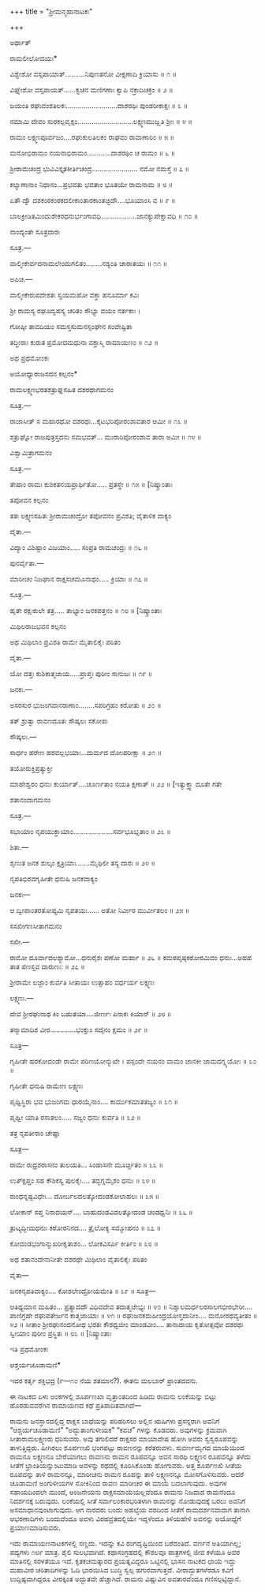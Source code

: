 +++
title = "ಶ್ರೀಮನ್ಮಹಾನಾಟಕಃ"

+++

ಅರ್ಥಾತ್

ರಾಮಲೀಲೋದಯಃ* 

ವಿಶ್ವೇಶೋ ವಸ್ಸಪಾಯಾತ್..........ನಿಪುಣತನೋ ವೀಕ್ಷಣಾದಿ ಕ್ರಿಯಾಸು ॥ ೧ ॥

ವಿಘ್ನೇಶೋ ವಸ್ಸಪಾಯತ್......ಕ್ವಚನ ಮಣಿಗಣಾಃ ಕ್ವಾಪಿ ನಕ್ರಾದಿಚಕ್ರಂ ॥ ೨ ॥

ಜಯಂತಿ ರಘುವಂಶತಿಲಕಃ..........................ದಾಶರಥಿಃ ಪುಂಡರೀಕಾಕ್ಷಃ ॥ ೩ ॥

ನಮಾಮಿ ದೇವಂ ಸುರಕಲ್ಪವೃಕ್ಷಂ............................ಲಕ್ಷ್ಮಣಮುಜ್ಝತಿ ಶ್ರೀಃ ॥ ೪ ॥

ರಾಮಂ ಲಕ್ಷ್ಮಣಪೂರ್ವಜಂ....ರಘುಕುಲತಿಲಕಂ ರಾಘವಂ ರಾವಾಣಾರಿಂ ॥ ೫ ॥

ಮನೋಭಿರಾಮಂ ನಯನಾಭಿರಾಮಂ............ದಾಶರಥಿಂ ಚ ರಾಮಂ ॥ ೬ ॥

ಶ್ರೀರಾಮಚಂದ್ರ ಭುವಿವಿಸ್ತೃತಕೀರ್ತಿಚಂದ್ರ....................... ನಮೋ ನಮಸ್ತೆ ॥ ೭ ॥

ಕಲ್ಯಾಣಾನಾಂ ನಿಧಾನಂ...ಪ್ರಭವತು ಭವತಾಂ ಭೂತಯೇ ರಾಮನಾಮ ॥ ೮ ॥

ಏತೌ ದ್ವೌ ದಶಕಂಠಕಂಠಕದಲೀಕಾಂತಾರಕಾಂತಚ್ಛಿದೌ....ಭೂಯಾಂಸಿ ವ ॥ ೯ ॥

ಬಾಲಕ್ರೀಡಿತಮಿಂದುಶೇಕರಧನುರ್ಭಂಗಾವಧಿ..................ಜಾನಕ್ಯುಪೇಕ್ಷಾವಧಿ ॥ ೧೦ ॥

ನಾಂದ್ಯಂತೇ ಸೂತ್ರದಾರಃ

ಸೂತ್ರ.—

ವಾಲ್ಮೀಕೇರ್ವದನಾಮಲೇಂದುಗಲಿತಂ........ನಶ್ಯಂತಿ ಚಾರಾತಯಃ ॥ ೧೧ ॥

ಅಪಿಚ.—

ವಾಲ್ಮೀಕೇರುಪದೇಶತಃ ಸ್ವಯಮಹೋ ವಕ್ತಾ ಹನೂರ್ಮಾ ಕವಿಃ

ಶ್ರೀ ರಾಮಸ್ಯ ರಘೂದ್ವಹಸ್ಯ ಚರಿತಂ ಸೌಭ್ಯಾ ವಯಂ ನರ್ತಕಾಃ ।

ಗೋಷ್ಠೀ ತಾವದಿಯಂ ಸಮಸ್ತಸುಮನಸ್ಸಂಘೇನ ಸಂವೇಷ್ಟಿತಾ

ತದ್ಧೀರಾಃ ಕುರುತ ಪ್ರಮೋದಮಧುನಾ ವಕ್ತಾಸ್ಮಿ ರಾಮಾಯಣಂ ॥ ೧೨ ॥

ಅಥ ಪ್ರಥಮೋಂಕಃ

ಅಯೋಧ್ಯಾರಾಜಸದನ ಕಲ್ಪನಂ*

ರಾಮಲಕ್ಷ್ಮಣಭರತಶತ್ರುಘ್ನಸಹಿತ ದಶರಥಾಗಮನಂ

ಸೂತ್ರ.—

ರಾಜಾಸೀತ್ ಸ ಮಹಾರಥೋ ದಶರಥಃ...ಕೈಟಭರಿಪೋರಂಶಾವತಾರ ಆಮೀ ॥ ೧೩ ॥

ಶತ್ರುಘ್ನೋ ರಾಜಪುತ್ರಸ್ತದನು ಸಮಭವತ್... ಮುರಾರಿಪೋರಂಶಾವ ತಾರಾ ಅಮೀ ॥ ೧೪ ॥

ವಿಶ್ವಾಮಿತ್ರಾಗಮನಂ

ಸೂತ್ರ.—

ತೇಷಾಂ ರಾಮಃ ಕುಶಿಕತನಯಪ್ರಾರ್ಥಿತೋ..... ಪ್ರತಸ್ಥೇ ॥ ೧೫ ॥ [ನಿಷ್ಕ್ರಾಂತಾಃ

ತಪೋವನ ಕಲ್ಪನಂ

ತತಃ ಲಕ್ಷ್ಮಣಸಹಿತಃ ಶ್ರೀರಾಮಚಂದ್ರೋ ತಪೋವನಂ ಪ್ರವಿಶತಿ; ವೈತಾಳಿಕ ವಾಕ್ಯಂ

ವೈತಾ.—

ವಿದ್ಯಾಂ ವಿಶಿಷ್ಟಾಂ ವಿಜಯಾಂ..... ಸಂಪ್ರತಿ ರಾಮಚಂದ್ರಃ ॥ ೧೬ ॥

ಪುನರ್ವೈತಾ.—

ಮಾರೀಚಂ ನಿಜಘಾನ ರಾಕ್ಷಸಚಮೂನಾಥಂ..... ಕ್ರಿಯಾಃ ॥ ೧೭ ॥

ಸೂತ್ರ.—

ಹೃತೇ ರಕ್ಷಃಕುಲೇ ತತ್ರ..... ತಾಭ್ಯಾಂ ಜನಕಪತ್ತನಂ ॥ ೧೮ ॥ [ನಿಷ್ಕ್ರಾಂತಾಃ

ಮಿಥಿಲರಾಜಭವನ ಕಲ್ಪನಂ

ಅಥ ಮಿಥಿಲಾಂ ಪ್ರವಿಶತಿ ರಾಮೇ ಮೈತಾಲಿಕೈಃ ಪಠಿತಂ

ವೈತಾ.—

ಯೋ ದತ್ತಃ ಕುಶಿಕಾತ್ಮಜಾಯ.....ಪ್ರಾಪ್ತಃ ಪುರೀಂ ಸಾನುಜಃ ॥ ೧೯ ॥

ಜನಕಃ.—

ಅಸರಸುರ ಭುಜಂಗವಾನರಾಣಾಂ........ಸಪರಿಗ್ರಹಂ ಕರೋತು ॥ ೨೦ ॥

ತತ್ ಶ್ರುತ್ವಾ ರಾವಣದೂತಃ ಸೌಷ್ಕಲಃ ಸಕೋಪಃ

ಸೌಷ್ಕಲಃ.—

ಸಾರ್ಧಂ ಹರೇಣ ಹರವಲ್ಲಭಯಾಃ...ದುರ್ಮದ ದೋಃಪರೀಕ್ಷಾ ॥ ೨೧ ॥

ತಯೋರುಕ್ತಿಪ್ರತ್ಯುಕ್ತೀ

ಮಾಹೇಶ್ವರಂ ಧನುಃ ಕುರ್ಯಾತ್....ಚೂರ್ಣತಾಂ ನಯತಿ ಕ್ಷಣಾತ್ ॥ ೨೨ ॥ [ಇತ್ಯುಕ್ತ್ವಾ ದೂತೇ ಗತೇ

ಶತಾನಂದಾಗಮನಂ

ಸೂತ್ರ.—

ಸಭಾಯಾಂ ನೃಪಯುಕ್ತಾಯಾಂ....................ಸರ್ವಭೂಭೃತಾಂ ॥ ೨೩ ॥

ಶಿತಾ.—

ಶೃಣುತ ಜನಕ ಶುಲ್ಕಂ ಕ್ಷತ್ರಿಯಾಃ.......ಮೈಥಿಲೀ ತಸ್ಯ ದಾರಃ ॥ ೨೪ ॥

ನೃಪತಿಭಿರವಗೃಹೀತೇ ಧನುಷಿ ಜನಕವಾಕ್ಯಂ

ಜನಕಃ—

ಆ ದ್ವೀಪಾಂತರತೋಪ್ಯಮಿ ನೃಪತಯಃ...... ಅತೋ ನಿರ್ವೀರ ಮುರ್ವೀತಲಂ ॥ ೨೫ ॥

ಸಸಖೀಗಣಸೀತಾಗಮನಂ

ಸಖೀ.—

ರಾಮೋ ದೂರ್ವಾದಲಶ್ಯಾಮೋ...ಧನುರೈಶಃ ಪಣೋ ಮರ್ಹಾ ॥ ೨೬ ॥ ಕಮಠಪೃಷ್ಠಕಠೋರಮಿದಂ ಧನುಃ...ಅಹಹ ತಾತ ಪಣಸ್ತವ ದಾರುಣಃ: ॥ ೨೭ ॥

ಶ್ರೀರಾಮೇ ಲಜ್ಜಾಂ ಕುರ್ವತಿ ಸೀತಾಯಃ ಉತ್ಸಾಹಂ ವರ್ಧರ್ಯ ಲಕ್ಷ್ಮಣಃ

ಲಕ್ಷ್ಮಣಃ.—

ದೇವ ಶ್ರೀರಘುನಾಥ ಕಿಂ ಬಹುತಯಾ....ಜೀರ್ಣಃ ಪಿನಾಕಃ ಕಿಯಾನ್ ॥ ೨೮ ॥

ತನ್ಮಾಮಾದಿಶ ವೀರ.............ಭಂಕ್ತುಂ ಸದೈನಂ ಕ್ಷಮಂ ॥ ೨೯ ॥

ಸೂತ್ರ—

ಗೃಹೀತೇ ಹರಕೋದಂಡೇ ರಾಮೇ ಪರಿಣಯೋನ್ಮುಖೇ । ಪಸ್ಪಂದೇ ನಯನಂ ವಾಮಂ ಜಾನಕೀ ಜಾಮದಗ್ನ್ಯಯೋಃ ॥ ೩೦ ॥

ಗೃಹೀತೇ ಧನುಷಿ ರಾಮೇಣ ಲಕ್ಷ್ಮಣಃ

ಪೃಥ್ವಿಸ್ಥಿರಾ ಭವ ಭುಜಂಗಮ ಧಾರಯೈನಾಂ.... ಕಾರ್ಮುಕಮಾತತಜ್ಯಂ ॥ ೩೧ ॥

ಪೃಥ್ವೀ ಯಾತಿ ರಸಾತಲಂ..... ಸಜ್ಯಂ ಧನುಃ ಕುರ್ವತಿ ॥ ೩೨ ॥

ತತ್ರ ನೃಪತೀನಾಂ ಚೇಷ್ಞಾ

ಸೂತ್ರ—

ರಾಮೇ ರುದ್ರಶರಾಸನಂ ತುಲಯತಿ... ಸಿಂಹಾಸನೇ ಮೂರ್ಚ್ಛಿತಂ ॥ ೩೩ ॥

ಉತ್ಕ್ಷಿಪ್ತಂ ಸಹ ಕೌಶಿಕಸ್ಯ ಪುಲಕೈಃ.... ತದ್ಭಗ್ನಮೈಶಂ ಧನುಃ ॥ ೩೪ ॥

ರುಂಧನ್ನಷ್ಟವಿಧೇಃ... ದೋರ್ಬಲದಲತ್ಕೋದಂಡಕೋಲಾಹಲಃ ॥ ೩೫ ॥

ಲೋಕಾನ್ ಸಪ್ತ ನಿನಾದಯನ್.... ಬಾಹುದಂಡವಿದಲತ್ಕೋದಂಡ ಚಂಡಧ್ವನಿಃ ॥ ೩೬ ॥

ತ್ರುಟ್ಯದ್ಭೀಮಧನುಃ ಕಠೋರನಿನದ.... ತ್ರೈಲೋಕ್ಯ ಸಮ್ಮೋಹನಂ ॥ ೩೭ ॥

ಕೋದಂಡಭಂಗಾನ್ಮುಖರೀಕೃತಾಶಂ... ಲೋಕವಿಸರ್ಪಿ ಕೀರ್ತಿಂ ॥ ೩೮ ॥

ಅಥ ಶತಾನಂದೇನಾನೀತೇ ದಶರಥೇ ಮಿಥಿಲಾಂ ವೈತಾಲಿಕೈಃ ಪಠಿತಂ

ವೈತಾ—

ಜನಕನೃಪತಿವಾಕ್ಯಂ.... ಕೋಶಲೇಂದ್ರೋಯಮೇತಿ ॥ ೩೯ ॥ ಸೂತ್ರ—

ಆತಿಥ್ಯಮಾನ ಮಹಿತಂ... ಪ್ರತ್ಯಾದದೌ ವಿಧಿವದೇವ ತದಾತ್ಮಜೇಭ್ಯಃ ॥ ೪೦ ॥ ನಿಶ್ಶಾಲಮರ್ಧಲರಸಾಲಗಭೀರಭೇರೀ.... ಪಾಣಿಗ್ರಹೇ ರಘುಪತೇರ್ಜನ ಕಾತ್ಮಜಾಯಾಃ ॥ ೪೧ ॥ ರಘುಜನಕಮಹೀಂದ್ರಯೋಸ್ತದಾನೀಂ.... ಮನೋರಥವ್ಯತೀತಂ ॥ ೪೨ ॥ ಸೀತಾಂ ಶ್ರೀರಘುನಂದನೋಥ ಭರತಃ ಕೌಶಧ್ವಜೀಂ ಮಾಂಡವೀಂ.... ತಾನಾದಾಯ ಕೃತೋತ್ಸವೋ ದಶರಥಃ ಸ್ವೀಯಾಂ ಪುರೀಂ ಪ್ರಸ್ಥಿತಃ ॥ ೮೩ ॥ [ನಿಷ್ಕ್ರಾಂತಾಃ

ಇತಿ ಪ್ರಥಮೋಂಕಃ

ಆಶ್ಚರ್ಯಚೂಡಾಮಣಿ*

ಇದರ ಕರ್ತೃ ಶಕ್ತಿಭದ್ರ (೯—೧೦ ನೆಯ ಶತಮಾನ?). ಈತನು ಮಲಬಾರ್ ಪ್ರಾಂತದವನು.

ಈ ನಾಟಕದ ಏಳು ಅಂಕಗಳಲ್ಲಿ ಶೂರ್ಪಣಖಾ ವೃತ್ತಾಂತದಿಂದ ಹಿಡಿದು ರಾಮನು ಲಂಕೆಯನ್ನು ಬಿಟ್ಟು ಹೊರಡುವವರೆಗಿನ ರಾಮಾಯಣದ ಕಥೆ ಪ್ರತಿಪಾದಿತವಾಗಿದೆ—

ರಾಮನು ಜನಸ್ಥಾನದಲ್ಲಿದ್ದ ರಾಕ್ಷಸ ಬಾಧೆಯನ್ನು ಪರಿಹರಿಸಲು ಅಲ್ಲಿನ ಋಷಿಗಳು ಪ್ರಸನ್ನರಾಗಿ ಅವನಿಗೆ “ಆಶ್ಚರ್ಯಚೂಡಾಮಣಿ” “ಅದ್ಭುತಾಂಗುಳೀಯಕ” “ಕವಚ” ಗಳನ್ನು ಕೊಡವರು. ಅವುಗಳನ್ನು ಕ್ರಮವಾಗಿ ಸೀತಾರಾಮಲಕ್ಷ್ಮಣರು ಧರಿಸುವರು. ಅವು ತಗುಲಿದರೆ ರಾಕ್ಷಸರ ಮಾಯಾವೇಷ ಹೋಗಿ ಅವರು ಸ್ವಸ್ವರೂಪವನ್ನು ತಾಳುತ್ತಿದ್ದರು. ಹೀಗಿರಲು ಶೂರ್ಪಣಖಿ ಭಂಗಪಟ್ಟು ರಾವಣನನ್ನು ಕರೆತರುವಳು. ಸುವರ್ಣಮೃಗದ ಮಾಯೆಯಿಂದ ರಾಮನೂ ಲಕ್ಷ್ಮಣನೂ ಬೇರೆಯಾಗಲು ರಾವಣನು ರಾಮನ ರೂಪವನ್ನೂ ಅವನ ಸಾರಥಿ ಲಕ್ಷ್ಮಣನ ರೂಪವನ್ನೂ ತಳೆದು ಸೀತೆಗೆ ಭ್ರಾಂತಿಯನ್ನುಂಟುಮಾಡಿ ಅವಳನ್ನು ರಥದಲ್ಲಿ ಕೂರಿಸಿಕೊಂಡು ಹೋಗುವರು. ಅತ್ತ ಶೂರ್ಪಣಖಿ ಸೀತೆಯ ರೂಪವನ್ನು ತಾಳಿ ರಾಮನನ್ನೂ, ಮಾರೀಚನು ರಾಮನ ರೂಪನ್ನು ತಾಳಿ ಲಕ್ಷ್ಮಣನನ್ನೂ ಮೋಸಗೊಳಿಸುವರು. ಆದರೆ ಚೂಡಾಮಣಿ ಅಂಗುಳೀಯಗಳ ಸೋಕಿನಿಂದ ರಾವಣ ಮಾರೀಚರ ಈ ಮಾಯೆ ಬದಲಾಗುವುದು. ಅವುಗಳ ಸಹಾಯದಿಂದಲೇ ಮುಂದೆ, ಆಂಜನೇಯನು ರಾಕ್ಷಸಮಾಯೆಯಲ್ಲವೆಂದೂ ರಾಮನು ನಿಜವಾದ ರಾಮನೆಂದೂ ನಿದರ್ಶನಕ್ಕೆ ಬರುವುದು. ಲಂಕೆಯಲ್ಲಿ ಸೀತೆ ಸರ್ವಾಲಂಕಾರಭರಿತಳಾಗಿ ರಾಮನನ್ನು ನೋಡುವುದಕ್ಕೆ ಬರಲು ಅವನಿಗೆ ಅಸಮಾಧಾನವುಂಟಾಗುವುದು. ಆಗ ನಾರದರು ಬಂದು ಅಹಲ್ಯೆಯ ವರದಿಂದ ಸೀತೆಗೆ ರಾಮದರ್ಶನವಾದಾಗ ತಾನಾಗಿ ಆಭರಣಾದಿಗಳು ಬಂದುವೆಂದೂ ಅವಳು ವಿರಹವ್ರತದಲ್ಲಿಯೇ ಇದ್ದಳೆಂದೂ ತಿಳಿಯಹೇಳಿ ಅವನನ್ನು ಅಯೋಧ್ಯೆಗೆ ಪ್ರಯಾಣಮಾಡಿಸುವರು.

ಇದು ರಾಮಾಯಣನಾಟಕಗಳಲ್ಲಿ ಸಣ್ಣದು. ಇದನ್ನು ಕವಿ ರಂಗದೃಷ್ಟಿಯಿಂದ ಬರೆದಂತಿದೆ. ವರ್ಣನೆ ಅತಿಯಾಗಿಲ್ಲ; ಪದ್ಯಗಳು ೧೮೯ ಮಾತ್ರ. ಶೈಲಿ ಸುಲಭವಾಗಿದೆ. ಕಥಾಸಂಗ್ರಹದಲ್ಲಿ ಕೌಶಲವೂ ಪಾತ್ರಗಳಲ್ಲಿ ಜೀವ ಕಳೆಯೂ ಅವರ ಮಾತಿನಲ್ಲಿ ಸರಳತೆಯೂ ಇದೆ. ಕೃತಕಚಮತ್ಕಾರದ ಪ್ರಯತ್ನವಿದ್ದರೂ ಒಟ್ಟಿನಲ್ಲಿ ಭಾಸನ ನಾಟಕದ ಛಾಯೆ ಇದ್ದು ಮಹಾವೀರ ಚರಿತಾದಿಗಳನ್ನು ಓದಿ ಭಾರಯಿಸಿದ ಬುದ್ಧಿ ಸ್ವಲ್ಪ ಹಗುರವಾಗುತ್ತದೆ. ವೀರಾದ್ಭುತಗಳೆರಡೂ ಕವಿಗೆ ಉದ್ದಿಷ್ಟವಾಗಿದ್ದರೂ ವೀರಕ್ಕಿಂತ ಅದ್ಭುತವೇ ಹೆಚ್ಚಾಗಿದೆ. ರಾಮನು ವಿಷ್ಣುವಿನ ಅವತಾರವೆಂದೂ ಗಣಿಸಲ್ಪಟ್ಟಿದ್ದಾನೆ.
